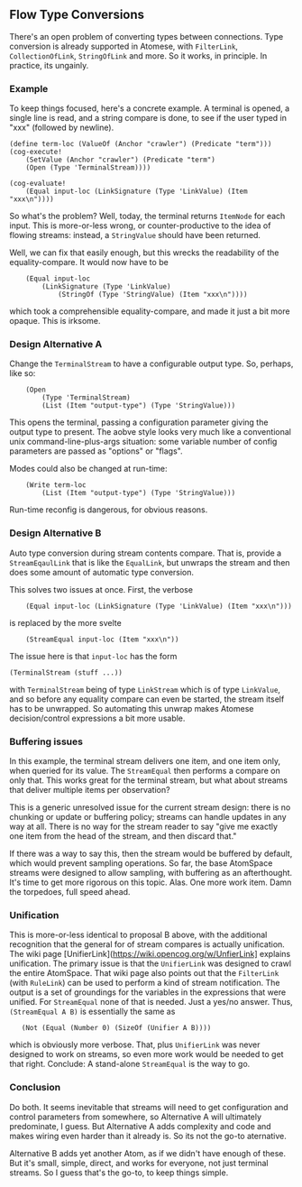 Flow Type Conversions
---------------------
There's an open problem of converting types between connections.
Type conversion is already supported in Atomese, with `FilterLink`,
`CollectionOfLink`, `StringOfLink` and more. So it works, in principle.
In practice, its ungainly.

### Example
To keep things focused, here's a concrete example. A terminal is opened,
a single line is read, and a string compare is done, to see if the user
typed in "xxx" (followed by newline).
```
(define term-loc (ValueOf (Anchor "crawler") (Predicate "term")))
(cog-execute!
	(SetValue (Anchor "crawler") (Predicate "term")
	(Open (Type 'TerminalStream))))

(cog-evaluate!
	(Equal input-loc (LinkSignature (Type 'LinkValue) (Item "xxx\n"))))
```

So what's the problem? Well, today, the terminal returns `ItemNode`
for each input. This is more-or-less wrong, or counter-productive
to the idea of flowing streams: instead, a `StringValue` should have
been returned.

Well, we can fix that easily enough, but this wrecks the readability of
the equality-compare. It would now have to be
```
	(Equal input-loc
		(LinkSignature (Type 'LinkValue)
			(StringOf (Type 'StringValue) (Item "xxx\n"))))
```
which took a comprehensible equality-compare, and made it just a bit more
opaque. This is irksome.

### Design Alternative A
Change the `TerminalStream` to have a configurable output type. So,
perhaps, like so:
```
	(Open
		(Type 'TerminalStream)
		(List (Item "output-type") (Type 'StringValue)))
```
This opens the terminal, passing a configuration parameter giving the
output type to present. The aobve style looks very much like a
conventional unix command-line-plus-args situation: some variable number
of config parameters are passed as "options" or "flags".

Modes could also be changed at run-time:
```
	(Write term-loc
		(List (Item "output-type") (Type 'StringValue)))
```
Run-time reconfig is dangerous, for obvious reasons.

### Design Alternative B
Auto type conversion during stream contents compare. That is, provide
a `StreamEqaulLink` that is like the `EqualLink`, but unwraps the stream
and then does some amount of automatic type conversion.

This solves two issues at once.  First, the verbose
```
	(Equal input-loc (LinkSignature (Type 'LinkValue) (Item "xxx\n")))
```
is replaced by the more svelte
```
	(StreamEqual input-loc (Item "xxx\n"))
```
The issue here is that `input-loc` has the form
```
(TerminalStream (stuff ...))
```
with `TerminalStream` being of type `LinkStream` which is of type
`LinkValue`, and so before any equality compare can even be started,
the stream itself has to be unwrapped. So automating this unwrap makes
Atomese decision/control expressions a bit more usable.

### Buffering issues
In this example, the terminal stream delivers one item, and one item
only, when queried for its value. The `StreamEqual` then performs a
compare on only that. This works great for the terminal stream, but
what about streams that deliver multiple items per observation?

This is a generic unresolved issue for the current stream design: there
is no chunking or update or buffering policy; streams can handle
updates in any way at all. There is no way for the stream reader to
say "give me exactly one item from the head of the stream, and then
discard that."

If there was a way to say this, then the stream would be buffered by
default, which would prevent sampling operations. So far, the base
AtomSpace streams were designed to allow sampling, with buffering as an
afterthought. It's time to get more rigorous on this topic. Alas. One
more work item. Damn the torpedoes, full speed ahead.

### Unification
This is more-or-less identical to proposal B above, with the additional
recognition that the general for of stream compares is actually
unification. The wiki page
[UnifierLink](https://wiki.opencog.org/w/UnfierLink] explains
unification. The primary issue is that the `UnifierLink` was
designed to crawl the entire AtomSpace. That wiki page also points
out that the `FilterLink` (with `RuleLink`) can be used to perform
a kind of stream notification. The output is a set of groundings for the
variables in the expressions that were unified. For `StreamEqual`
none of that is needed. Just a yes/no answer. Thus,
`(StreamEqual A B)` is essentially the same as
```
   (Not (Equal (Number 0) (SizeOf (Unifier A B))))
```
which is obviously more verbose. That, plus `UnifierLink` was never
designed to work on streams, so even more work would be needed to
get that right. Conclude: A stand-alone `StreamEqual` is the way to go.

### Conclusion
Do both. It seems inevitable that streams will need to get configuration
and control parameters from somewhere, so Alternative A will ultimately
predominate, I guess. But Alternative A adds complexity and code and
makes wiring even harder than it already is. So its not the go-to
aternative.

Alternative B adds yet another Atom, as if we didn't have enough of
these. But it's small, simple, direct, and works for everyone, not just
terminal streams. So I guess that's the go-to, to keep things simple.
